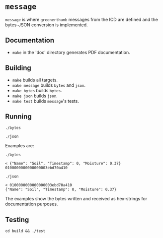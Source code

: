 # `message`

`message` is where `greenerthumb` messages from the ICD are defined and the
bytes-JSON conversion is implemented.

## Documentation

* `make` in the 'doc' directory generates PDF documentation.

## Building

* `make` builds all targets.
* `make message` builds `bytes` and `json`.
* `make bytes` builds `bytes`.
* `make json` builds `json`.
* `make test` builds `message`'s tests.

## Running

```
./bytes
```

```
./json
```

Examples are:

```
./bytes

< {"Name": "Soil", "Timestamp": 0, "Moisture": 0.37}
0100000000000000003ebd70a410
```

```
./json

< 0100000000000000003ebd70a410
{"Name": "Soil", "Timestamp": 0, "Moisture": 0.37}
```

The examples show the bytes written and received as hex-strings for
documentation purposes.

## Testing

```
cd build && ./test
```
